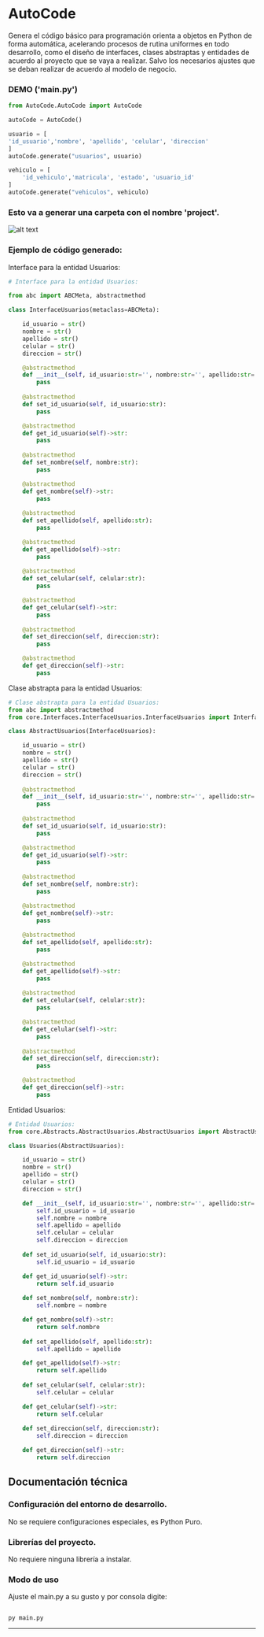 
# AutoCode
Genera el código básico para programación orienta a objetos en Python de forma automática, acelerando procesos de rutina uniformes en todo desarrollo, como el diseño de interfaces, clases abstraptas y entidades de acuerdo al proyecto que se vaya a realizar. Salvo los necesarios ajustes que se deban realizar de acuerdo al modelo de negocio.

### DEMO ('main.py')
```Python
from AutoCode.AutoCode import AutoCode

autoCode = AutoCode()

usuario = [
'id_usuario','nombre', 'apellido', 'celular', 'direccion'
]
autoCode.generate("usuarios", usuario)

vehiculo = [
    'id_vehiculo','matricula', 'estado', 'usuario_id'
]
autoCode.generate("vehiculos", vehiculo)

```

### Esto va a generar una carpeta con el nombre 'project'.

![alt text](./images/image-1.png)

### Ejemplo de código generado:

Interface para la entidad Usuarios:
```Python
# Interface para la entidad Usuarios:

from abc import ABCMeta, abstractmethod

class InterfaceUsuarios(metaclass=ABCMeta):

    id_usuario = str()
    nombre = str()
    apellido = str()
    celular = str()
    direccion = str()

    @abstractmethod
    def __init__(self, id_usuario:str='', nombre:str='', apellido:str='', celular:str='', direccion:str=''):
        pass
    
    @abstractmethod
    def set_id_usuario(self, id_usuario:str):
        pass

    @abstractmethod
    def get_id_usuario(self)->str:
        pass
    
    @abstractmethod
    def set_nombre(self, nombre:str):
        pass

    @abstractmethod
    def get_nombre(self)->str:
        pass
    
    @abstractmethod
    def set_apellido(self, apellido:str):
        pass

    @abstractmethod
    def get_apellido(self)->str:
        pass
    
    @abstractmethod
    def set_celular(self, celular:str):
        pass

    @abstractmethod
    def get_celular(self)->str:
        pass
    
    @abstractmethod
    def set_direccion(self, direccion:str):
        pass

    @abstractmethod
    def get_direccion(self)->str:
        pass
```
Clase abstrapta para la entidad Usuarios:
```Python
# Clase abstrapta para la entidad Usuarios:
from abc import abstractmethod
from core.Interfaces.InterfaceUsuarios.InterfaceUsuarios import InterfaceUsuarios

class AbstractUsuarios(InterfaceUsuarios):

    id_usuario = str()
    nombre = str()
    apellido = str()
    celular = str()
    direccion = str()
    
    @abstractmethod
    def __init__(self, id_usuario:str='', nombre:str='', apellido:str='', celular:str='', direccion:str=''):
        pass
    
    @abstractmethod
    def set_id_usuario(self, id_usuario:str):
        pass

    @abstractmethod
    def get_id_usuario(self)->str:
        pass
    
    @abstractmethod
    def set_nombre(self, nombre:str):
        pass

    @abstractmethod
    def get_nombre(self)->str:
        pass
    
    @abstractmethod
    def set_apellido(self, apellido:str):
        pass

    @abstractmethod
    def get_apellido(self)->str:
        pass
    
    @abstractmethod
    def set_celular(self, celular:str):
        pass

    @abstractmethod
    def get_celular(self)->str:
        pass
    
    @abstractmethod
    def set_direccion(self, direccion:str):
        pass

    @abstractmethod
    def get_direccion(self)->str:
        pass
```

Entidad Usuarios:
```Python
# Entidad Usuarios:
from core.Abstracts.AbstractUsuarios.AbstractUsuarios import AbstractUsuarios

class Usuarios(AbstractUsuarios):

    id_usuario = str()
    nombre = str()
    apellido = str()
    celular = str()
    direccion = str()

    def __init__(self, id_usuario:str='', nombre:str='', apellido:str='', celular:str='', direccion:str=''):
        self.id_usuario = id_usuario
        self.nombre = nombre
        self.apellido = apellido
        self.celular = celular
        self.direccion = direccion
    
    def set_id_usuario(self, id_usuario:str):
        self.id_usuario = id_usuario

    def get_id_usuario(self)->str:
        return self.id_usuario
    
    def set_nombre(self, nombre:str):
        self.nombre = nombre

    def get_nombre(self)->str:
        return self.nombre
    
    def set_apellido(self, apellido:str):
        self.apellido = apellido

    def get_apellido(self)->str:
        return self.apellido
    
    def set_celular(self, celular:str):
        self.celular = celular

    def get_celular(self)->str:
        return self.celular
    
    def set_direccion(self, direccion:str):
        self.direccion = direccion

    def get_direccion(self)->str:
        return self.direccion

```
## Documentación técnica

### Configuración del entorno de desarrollo.
No se requiere configuraciones especiales, es Python Puro.

### Librerías del proyecto.
No requiere ninguna librería a instalar.


### Modo de uso
Ajuste el main.py a su gusto y por consola digite:  

```CMD

py main.py

```
---
